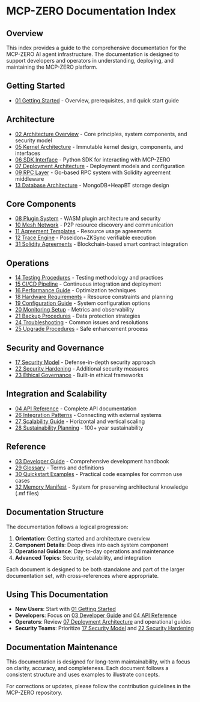 # MCP-ZERO Documentation Index

## Overview

This index provides a guide to the comprehensive documentation for the MCP-ZERO AI agent infrastructure. The documentation is designed to support developers and operators in understanding, deploying, and maintaining the MCP-ZERO platform.

## Getting Started

- [01 Getting Started](01_getting_started.md) - Overview, prerequisites, and quick start guide

## Architecture

- [02 Architecture Overview](02_architecture_overview.md) - Core principles, system components, and security model
- [05 Kernel Architecture](05_kernel_architecture.md) - Immutable kernel design, components, and interfaces
- [06 SDK Interface](06_sdk_interface.md) - Python SDK for interacting with MCP-ZERO
- [07 Deployment Architecture](07_deployment_architecture.md) - Deployment models and configuration
- [09 RPC Layer](09_rpc_layer.md) - Go-based RPC system with Solidity agreement middleware
- [13 Database Architecture](13_database_architecture.md) - MongoDB+HeapBT storage design

## Core Components

- [08 Plugin System](08_plugin_system.md) - WASM plugin architecture and security
- [10 Mesh Network](10_mesh_network.md) - P2P resource discovery and communication
- [11 Agreement Templates](11_agreement_templates.md) - Resource usage agreements
- [12 Trace Engine](12_trace_engine.md) - Poseidon+ZKSync verifiable execution
- [31 Solidity Agreements](31_solidity_agreements.md) - Blockchain-based smart contract integration

## Operations

- [14 Testing Procedures](14_testing_procedures.md) - Testing methodology and practices
- [15 CI/CD Pipeline](15_ci_cd_pipeline.md) - Continuous integration and deployment
- [16 Performance Guide](16_performance_guide.md) - Optimization techniques
- [18 Hardware Requirements](18_hardware_requirements.md) - Resource constraints and planning
- [19 Configuration Guide](19_configuration_guide.md) - System configuration options
- [20 Monitoring Setup](20_monitoring_setup.md) - Metrics and observability
- [21 Backup Procedures](21_backup_procedures.md) - Data protection strategies
- [24 Troubleshooting](24_troubleshooting.md) - Common issues and resolutions
- [25 Upgrade Procedures](25_upgrade_procedures.md) - Safe enhancement process

## Security and Governance

- [17 Security Model](17_security_model.md) - Defense-in-depth security approach
- [22 Security Hardening](22_security_hardening.md) - Additional security measures
- [23 Ethical Governance](23_ethical_governance.md) - Built-in ethical frameworks

## Integration and Scalability

- [04 API Reference](04_api_reference.md) - Complete API documentation
- [26 Integration Patterns](26_integration_patterns.md) - Connecting with external systems
- [27 Scalability Guide](27_scalability_guide.md) - Horizontal and vertical scaling
- [28 Sustainability Planning](28_sustainability_planning.md) - 100+ year sustainability

## Reference

- [03 Developer Guide](03_developer_guide.md) - Comprehensive development handbook
- [29 Glossary](29_glossary.md) - Terms and definitions
- [30 Quickstart Examples](30_quickstart_examples.md) - Practical code examples for common use cases
- [32 Memory Manifest](32_memory_manifest.md) - System for preserving architectural knowledge (.mf files)

## Documentation Structure

The documentation follows a logical progression:

1. **Orientation**: Getting started and architecture overview
2. **Component Details**: Deep dives into each system component
3. **Operational Guidance**: Day-to-day operations and maintenance
4. **Advanced Topics**: Security, scalability, and integration

Each document is designed to be both standalone and part of the larger documentation set, with cross-references where appropriate.

## Using This Documentation

- **New Users**: Start with [01 Getting Started](01_getting_started.md)
- **Developers**: Focus on [03 Developer Guide](03_developer_guide.md) and [04 API Reference](04_api_reference.md)
- **Operators**: Review [07 Deployment Architecture](07_deployment_architecture.md) and operational guides
- **Security Teams**: Prioritize [17 Security Model](17_security_model.md) and [22 Security Hardening](22_security_hardening.md)

## Documentation Maintenance

This documentation is designed for long-term maintainability, with a focus on clarity, accuracy, and completeness. Each document follows a consistent structure and uses examples to illustrate concepts.

For corrections or updates, please follow the contribution guidelines in the MCP-ZERO repository.
